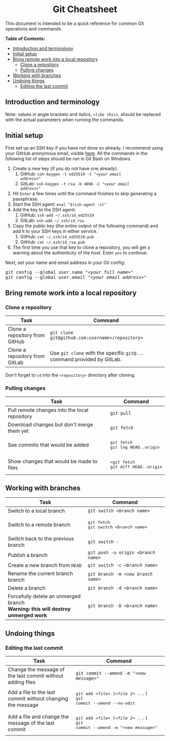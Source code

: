 <h1 align='center'>Git Cheatsheet</h1>

This document is intended to be a quick reference for common Git operations and commands.

**Table of Contents:**
- [Introduction and terminology](#introduction-and-terminology)
- [Initial setup](#initial-setup)
- [Bring remote work into a local repository](#bring-remote-work-into-a-local-repository)
  - [Clone a repository](#clone-a-repository)
  - [Pulling changes](#pulling-changes)
- [Working with branches](#working-with-branches)
- [Undoing things](#undoing-things)
  - [Editing the last commit](#editing-the-last-commit)


## Introduction and terminology

Note: values in angle brackets and italics, *`<like this>`*, should be replaced with the actual parameters when running the commands.

## Initial setup

First set up an SSH key if you have not done so already. I recommend using your GitHub anonymous email, visible [here](https://github.com/settings/emails). All the commands in the following list of steps should be run in Git Bash on Windows.

1. Create a new key (if you do not have one already).
   1. GitHub: <code>ssh-keygen -t ed25519 -C "<i>&lt;your email address&gt;</i>"</code>
   2. GitLab: <code>ssh-keygen -t rsa -b 4096 -C "<i>&lt;your email address&gt;</i>"</code>
2. Hit `Enter` a few times until the command finishes to skip generating a passphrase.
3. Start the SSH agent: `eval "$(ssh-agent -s)"`
4. Add the key to the SSH agent:
   1. GitHub: `ssh-add ~/.ssh/id_ed25519`
   2. GitLab: `ssh-add ~/.ssh/id_rsa`
5. Copy the public key (the entire output of the following command) and add it to your SSH keys in either service.
   1. GitHub: `cat ~/.ssh/id_ed25519.pub`
   2. GitHub: `cat ~/.ssh/id_rsa.pub`
6. The first time you use that key to clone a repository, you will get a warning about the authenticity of the host. Enter `yes` to continue.

Next, set your name and email address in your Git config:

<pre>
git config --global user.name "<i>&lt;your full name&gt;</i>"
git config --global user.email "<i>&lt;your email address&gt;</i>"
</pre>

## Bring remote work into a local repository

### Clone a repository

| Task | Command |
| --- | --- |
| Clone a repository from GitHub | <code>git clone git@<span>github.com:<i>username&gt;</i>/<i>repository&gt;</i></code> |
| Clone a repository from GitLab | Use `git clone` with the specific `git@...` command provided by GitLab. |

Don't forget to `cd` into the *`<repository>`* directory after cloning.

### Pulling changes

| Task | Command |
| --- | --- |
| Pull remote changes into the local repository | `git pull` |
| Download changes but don't merge them yet | `git fetch` |
| See commits that would be added | <pre>git fetch<br>git log HEAD..origin</pre> |
| Show changes that would be made to files | <pre><git fetch<br>git diff HEAD..origin</pre> | 

## Working with branches

| Task | Command |
| --- | --- |
| Switch to a local branch | <code>git switch <i>&lt;branch name&gt;</i></code> |
| Switch to a remote branch | <pre>git fetch<br>git switch <i>&lt;branch name&gt;</i></pre> |
| Switch back to the previous branch | `git switch -` |
| Publish a branch | <code>git push -u origin <i>&lt;branch name&gt;</i></code> | 
| Create a new branch from `HEAD` | <code>git switch -c <i>&lt;branch name&gt;</i></code> |
| Rename the current branch branch | <code>git branch -m <i>&lt;new branch name&gt;</i></code> |
| Delete a branch | <code>git branch -d <i>&lt;branch name&gt;</i></code> |
| Forcefully delete an unmerged branch<br>**Warning: this will destroy unmerged work** | <code>git branch -D <i>&lt;branch name&gt;</i></code> |

## Undoing things

### Editing the last commit

| Task | Command |
| --- | --- |
| Change the message of the last commit without adding files | <code>git commit --amend -m "<i>&lt;new message&gt;</i>"</code> |
| Add a file to the last commit without changing the message | <pre>git add <i>&lt;file&gt;</i> [<i>&lt;file 2&gt; ...</i>]<br>git commit --amend --no-edit</pre> |
| Add a file and change the message of the last commit | <pre>git add <i>&lt;file&gt;</i> [<i>&lt;file 2&gt; ...</i>]<br>git commit --amend -m "<i>&lt;new message&gt;</i>"</pre> |
